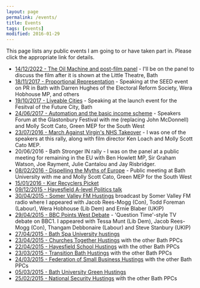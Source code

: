 ```yaml
---
layout: page
permalink: /events/
title: Events
tags: [events]
modified: 2016-01-29
---
```


This page lists any public events I am going to or have taken part in. Please click the
appropriate link for details.

<ul>
  <li><a href="https://www.picturehouses.com/movie-details/000/HO00012407/the-oil-machine-panel">
    14/12/2022 - The Oil Machine and post-film panel</a> - I'll be on the panel to discuss the film
                 after it is shown at the Little Theatre, Bath</li>
  <li><a href="https://www.eventbrite.co.uk/e/proportional-representation-tickets-38581443135">
    18/11/2017 - Proportional Representation</a> - Speaking at the SEED event on PR in Bath with Darren Hughes of
                 the Electoral Reform Society, Wera Hobhouse MP, and others</li>
  <li><a href="https://www.edgearts.org/whats-on/talks/liveable-cities/">
    19/10/2017 - Liveable Cities</a> - Speaking at the launch event for the Fesitval of the Future City, Bath</li>
  <li><a href="http://www.glastonburyfestivals.co.uk/line-up/line-up-2017/?stage#speakersforum">
    24/06/2017 - Automation and the basic income scheme</a> - Speakers Forum at the Glastonbury Festival
                 with me (replacing John McDonnell) and Molly Scott Cato, Green MEP for the South West</li>
  <li><a href="https://www.evensi.uk/march-to-stop-virgin-taking-over-baths-health-services/189757548">
    23/07/2016 - March Against Virgin's NHS Takeover</a> - I was one of the speakers at this rally, along with
                 film director Ken Loach and Molly Scott Cato MEP.</li>
  <li>
    20/06/2016 - Bath Stronger IN rally</a> - I was on the panel at a public meeting for remaining in the EU with
                 Ben Howlett MP, Sir Graham Watson, Joe Rayment, Julie Cantalou and Jay Risbridger.</li>
  <li><a href="https://www.facebook.com/events/983582751711711/">
    08/02/2016 - Dispelling the Myths of Europe</a> - Public meeting at Bath University
                 with me and Molly Scott Cato, Green MEP for the South West</li>
  <li><a href="http://dominictristram.com/2016/01/15/kier-dispute.html">
    15/01/2016 - Kier Recyclers Picket</a></li>
  <li><a href="http://dominictristram.com/2015/12/09/hayesfield-politics.html">09/12/2015 - Hayesfield A-level Politics talk</a></li>
  <li><a href="http://dominictristram.com/2015/04/30/somer-valley-hustings.html">
    30/04/2015 - Somer Valley FM Hustings</a> broadcast by Somer Valley FM radio where I
                 appeared with Jacob Rees-Mogg (Con), Todd Foreman (Labour), Wera Hobhouse (Lib Dem) and Ernie
                 Blaber (UKIP)</li>
  <li><a href="http://dominictristram.com/2015/04/29/bbc-points-west-debate.html">
    29/04/2015 - BBC Points West Debate</a> - 'Question Time'-style TV debate on BBC1.
                 I appeared with Tessa Munt (Lib Dem), Jacob Rees-Mogg (Con), Thangam
                 Debbonaire (Labour) and Steve Stanbury (UKIP)</li>
  <li><a href="http://dominictristram.com/2015/04/27/bath-spa-uni-hustings.html">
  27/04/2015 - Bath Spa University hustings</a></li>
  <li><a href="https://youtu.be/jgOXDeicmk4">
  23/04/2015 - Churches Together Hustings</a> with the other Bath PPCs</li>
  <li><a href="http://dominictristram.com/2015/04/22/hayesfield-hustings.html">
  22/04/2015 - Hayesfield School Hustings</a> with the other Bath PPCs</li>
  <li><a href="https://youtu.be/2b5pCDOUZGw">
  23/03/2015 - Transition Bath Hustings</a> with the other Bath PPCs</li>
  <li><a href="https://youtu.be/Pn1RF_gxd4Q">
    24/03/2015 - Federation of Small Business Hustings</a> with the other Bath PPCs</li>
  <li><a href="https://youtu.be/U3kEPbh6aps">
    05/03/2015 - Bath University Green Hustings</a></li>
  <li><a href="https://youtu.be/sw2sEjL6ZXk">
    25/02/2015 - National Security Hustings</a> with the other Bath PPCs</li>
</ul>
